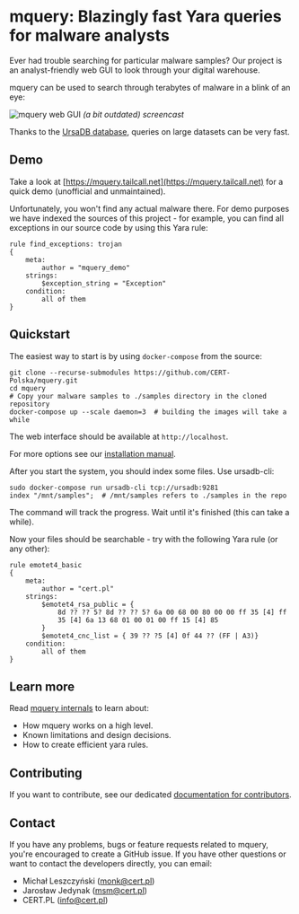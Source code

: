 # mquery: Blazingly fast Yara queries for malware analysts

Ever had trouble searching for particular malware samples? Our project is an analyst-friendly web GUI to look through your digital warehouse.

mquery can be used to search through terabytes of malware in a blink of an eye:

![mquery web GUI](docs/mquery-web-ui.gif?raw=1)
_(a bit outdated) screencast_

Thanks to the [UrsaDB database](https://github.com/CERT-Polska/ursadb), queries on large datasets can be very fast.

## Demo

Take a look at [https://mquery.tailcall.net](https://mquery.tailcall.net) for a quick demo (unofficial and unmaintained).

Unfortunately, you won't find any actual malware there. For demo purposes we
have indexed the sources of this project - for example, you can find all exceptions
in our source code by using this Yara rule:

```
rule find_exceptions: trojan
{
    meta:
        author = "mquery_demo"
    strings:
        $exception_string = "Exception"
    condition:
        all of them
}
```

## Quickstart

The easiest way to start is by using `docker-compose` from the source:

```
git clone --recurse-submodules https://github.com/CERT-Polska/mquery.git
cd mquery
# Copy your malware samples to ./samples directory in the cloned repository
docker-compose up --scale daemon=3  # building the images will take a while
```

The web interface should be available at `http://localhost`.

For more options see our [installation manual](./INSTALL.md).


After you start the system, you should index some files. Use ursadb-cli:

```
sudo docker-compose run ursadb-cli tcp://ursadb:9281
index "/mnt/samples";  # /mnt/samples refers to ./samples in the repo
```

The command will track the progress.
Wait until it's finished (this can take a while).

Now your files should be searchable - try with the following Yara rule (or any other):

```
rule emotet4_basic
{
    meta:
        author = "cert.pl"
    strings:
        $emotet4_rsa_public = {
            8d ?? ?? 5? 8d ?? ?? 5? 6a 00 68 00 80 00 00 ff 35 [4] ff
            35 [4] 6a 13 68 01 00 01 00 ff 15 [4] 85
        }
        $emotet4_cnc_list = { 39 ?? ?5 [4] 0f 44 ?? (FF | A3)}
    condition:
        all of them
}
```

## Learn more

Read [mquery internals](./docs/internals.md) to learn about:

 - How mquery works on a high level.
 - Known limitations and design decisions.
 - How to create efficient yara rules.

## Contributing

If you want to contribute, see our dedicated [documentation for contributors](./CONTRIBUTING.md).

## Contact

If you have any problems, bugs or feature requests related to mquery, you're
encouraged to create a GitHub issue. If you have other questions or want to
contact the developers directly, you can email:

- Michał Leszczyński (monk@cert.pl)
- Jarosław Jedynak (msm@cert.pl)
- CERT.PL (info@cert.pl)
